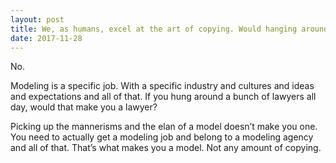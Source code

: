 ```yaml
---
layout: post
title: We, as humans, excel at the art of copying. Would hanging around with hot guys and watching pictures of models turn me into one?
date: 2017-11-28
---
```


<p>No.</p><p>Modeling is a specific job. With a specific industry and cultures and ideas and expectations and all of that. If you hung around a bunch of lawyers all day, would that make you a lawyer?</p><p>Picking up the mannerisms and the elan of a model doesn’t make you one. You need to actually get a modeling job and belong to a modeling agency and all of that. That’s what makes you a model. Not any amount of copying.</p>
